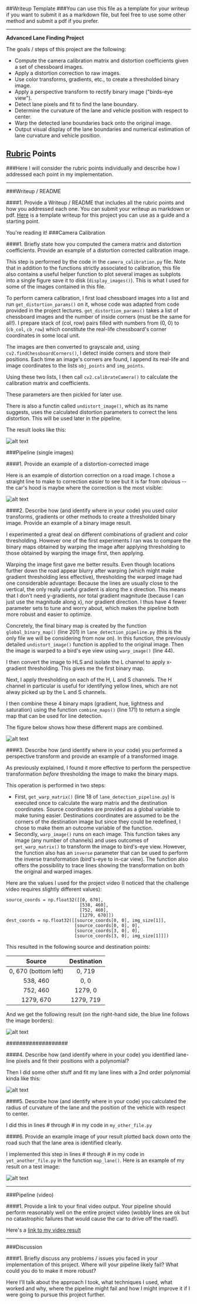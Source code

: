 ##Writeup Template
###You can use this file as a template for your writeup if you want to submit it as a markdown file, but feel free to use some other method and submit a pdf if you prefer.

---

**Advanced Lane Finding Project**

The goals / steps of this project are the following:

* Compute the camera calibration matrix and distortion coefficients given a set of chessboard images.
* Apply a distortion correction to raw images.
* Use color transforms, gradients, etc., to create a thresholded binary image.
* Apply a perspective transform to rectify binary image ("birds-eye view").
* Detect lane pixels and fit to find the lane boundary.
* Determine the curvature of the lane and vehicle position with respect to center.
* Warp the detected lane boundaries back onto the original image.
* Output visual display of the lane boundaries and numerical estimation of lane curvature and vehicle position.

[//]: # (Image References)

[image1]: ./camera_cal/result.png "Correction for camera distortion"
[image2]: ./output_images/straight_lines1_distortion_correction.jpg "Undistorted image of straight line"
[image3]: ./output_images/test6_binary_map_construction.jpg "Binary map construction process"
[image4]: ./output_images/straight_lines1_warping.jpg "Warp Example"
[image5]: ./examples/color_fit_lines.jpg "Fit Visual"
[image6]: ./examples/example_output.jpg "Output"
[video1]: ./project_video.mp4 "Video"

## [Rubric](https://review.udacity.com/#!/rubrics/571/view) Points
###Here I will consider the rubric points individually and describe how I addressed each point in my implementation.  

---
###Writeup / README

####1. Provide a Writeup / README that includes all the rubric points and how you addressed each one.  You can submit your writeup as markdown or pdf.  [Here](https://github.com/udacity/CarND-Advanced-Lane-Lines/blob/master/writeup_template.md) is a template writeup for this project you can use as a guide and a starting point.  

You're reading it!
###Camera Calibration

####1. Briefly state how you computed the camera matrix and distortion coefficients. Provide an example of a distortion corrected calibration image.

This step is performed by the code in the `camera_calibration.py` file. Note that in addition to the functions strictly associated to calibration, this file also contains a useful helper function to plot several images as subplots into a single figure save it to disk (`display_images()`). This is what I used for some of the images contained in this file.

To perform camera calibration, I first load chessboard images into a list and run `get_distortion_params()` on it, whose code was adapted from code provided in the project lectures.
`get_distortion_params()` takes a list of chessboard images and the number of inside corners (must be the same for all!).
I prepare stack of (col, row) pairs filled with numbers from (0, 0) to (`cb_col`, `cb_row`) which constitute the real-life chessboard's corner coordinates in some local unit.

The images are then converted to grayscale and, using `cv2.findChessboardCorners()`, I detect inside corners and store their positions. Each time an image's corners are found, I append its real-life and image coordinates to the lists `obj_points` and `img_points`.

Using these two lists, I then call `cv2.calibrateCamera()` to calculate the calibration matrix and coefficients.

These parameters are then pickled for later use.

There is also a functin called `undistort_image()`, which as its name suggests, uses the calculated distortion parameters to correct the lens distortion. This will be used later in the pipeline.

The result looks like this:

![alt text][image1]


###Pipeline (single images)

####1. Provide an example of a distortion-corrected image

Here is an example of distortion correction on a road image. I chose a straight line to make to correction easier to see but it is far from obvious -- the car's hood is maybe where the correction is the most visible:

![alt text][image2]

####2. Describe how (and identify where in your code) you used color transforms, gradients or other methods to create a thresholded binary image.  Provide an example of a binary image result.

I experimented a great deal on different combinations of gradient and color thresholding. However one of the first experiments I ran was to compare the binary maps obtained by warping the image after applying thresholding to those obtained by warping the image first, then applying.

Warping the image first gave me better results. Even though locations further down the road appear blurry after warping (which might make gradient thresholding less effective), thresholding the warped image had one considerable advantage: Because the lines are usually close to the vertical, the only really useful gradient is along the x direction. This means that I don't need y-gradients, nor total gradient magnitude (because I can just use the magnitude along x), nor gradient direction. I thus have 4 fewer parameter sets to tune and worry about, which makes the pipeline both more robust and easier to optimize.

Concretely, the final binary map is created by the function `global_binary_map()` (line 201) in `lane_detection_pipeline.py` (this is the only file we will be considering from now on).
In this function, the previously detailed `undistort_image()` function is applied to the original image. Then the image is warped to a bird's eye view using `warp_image()` (line 44).

I then convert the image to HLS and isolate the L channel to apply x-gradient thresholding. This gives me the first binary map.

Next, I apply thresholding on each of the H, L and S channels. The H channel in particular is useful for identifying yellow lines, which are not alway picked up by the L and S channels.

I then combine these 4 binary maps (gradient, hue, lightness and saturation) using the function `combine_maps()` (line 171) to return a single map that can be used for line detection.

The figure below shows how these different maps are combined.

![alt text][image3]

####3. Describe how (and identify where in your code) you performed a perspective transform and provide an example of a transformed image.

As previously explained, I found it more effective to perform the perspective transformation _before_ thresholding the image to make the binary maps.

This operation is performed in two steps:

- First, `get_warp_matrix()` (line 18 of `lane_detection_pipeline.py`) is executed once to calculate the warp matrix and the destination coordinates. Source coordinates are provided as a global variable to make tuning easier. Destinations coordinates are assumed to be the corners of the destination image but since they could be redefined, I chose to make them an outcome variable of the function.
- Secondly, `warp_image()` runs on each image. This function takes any image (any number of channels) and uses outcomes of `get_warp_matrix()` to transform the image to bird's-eye view. However, the function also has an `inverse` parameter that can be used to perform the inverse transformation (bird's-eye to in-car view). The function also offers the possibility to trace lines showing the transformation on both the original and warped images.

Here are the values I used for the project video (I noticed that the challenge video requires slightly different values):

```
source_coords = np.float32([[0, 670],
                            [538, 460],
                            [752, 460],
                            [1279, 670]])
dest_coords = np.float32([[source_coords[0, 0], img_size[1]],
                          [source_coords[0, 0], 0],
                          [source_coords[3, 0], 0],
                          [source_coords[3, 0], img_size[1]]])
```

This resulted in the following source and destination points:

| Source              | Destination   | 
|:-------------------:|:-------------:| 
| 0, 670 (bottom left)| 0, 719        | 
| 538, 460            | 0, 0          |
| 752, 460            | 1279, 0       |
| 1279, 670           | 1279, 719     |

And we get the following result (on the right-hand side, the blue line follows the image borders): 

![alt text][image4]

###################

####4. Describe how (and identify where in your code) you identified lane-line pixels and fit their positions with a polynomial?

Then I did some other stuff and fit my lane lines with a 2nd order polynomial kinda like this:

![alt text][image5]

####5. Describe how (and identify where in your code) you calculated the radius of curvature of the lane and the position of the vehicle with respect to center.

I did this in lines # through # in my code in `my_other_file.py`

####6. Provide an example image of your result plotted back down onto the road such that the lane area is identified clearly.

I implemented this step in lines # through # in my code in `yet_another_file.py` in the function `map_lane()`.  Here is an example of my result on a test image:

![alt text][image6]

---

###Pipeline (video)

####1. Provide a link to your final video output.  Your pipeline should perform reasonably well on the entire project video (wobbly lines are ok but no catastrophic failures that would cause the car to drive off the road!).

Here's a [link to my video result](./project_video.mp4)

---

###Discussion

####1. Briefly discuss any problems / issues you faced in your implementation of this project.  Where will your pipeline likely fail?  What could you do to make it more robust?

Here I'll talk about the approach I took, what techniques I used, what worked and why, where the pipeline might fail and how I might improve it if I were going to pursue this project further.  

